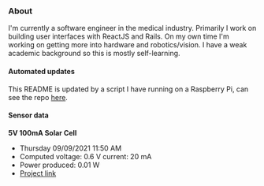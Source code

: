 ### About
I'm currently a software engineer in the medical industry. Primarily I work on building user interfaces with ReactJS and Rails. On my own time I'm working on getting more into hardware and robotics/vision. I have a weak academic background so this is mostly self-learning.

#### Automated updates
This README is updated by a script I have running on a Raspberry Pi, can see the repo [here](https://github.com/jdc-cunningham/raspi-git-repo-updater).

#### Sensor data
**5V 100mA Solar Cell**
- Thursday 09/09/2021 11:50 AM
- Computed voltage: 0.6 V current: 20 mA
- Power produced: 0.01 W
- [Project link](https://github.com/jdc-cunningham/raspisolarplotter)
